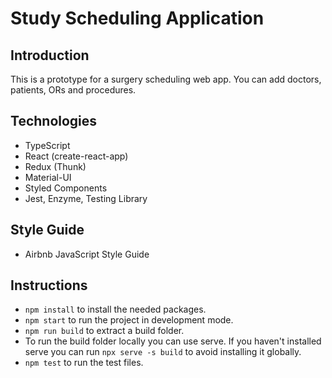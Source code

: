 # Study Scheduling Application

## Introduction
This is a prototype for a surgery scheduling web app. You can add doctors, patients,
ORs and procedures.

## Technologies
- TypeScript
- React (create-react-app)
- Redux (Thunk)
- Material-UI
- Styled Components
- Jest, Enzyme, Testing Library

## Style Guide
- Airbnb JavaScript Style Guide

## Instructions
- `npm install` to install the needed packages.
- `npm start` to run the project in development mode.
- `npm run build` to extract a build folder. 
- To run the build folder locally you can use serve. If you haven't installed
serve you can run `npx serve -s build` to avoid installing it globally.
- `npm test` to run the test files.